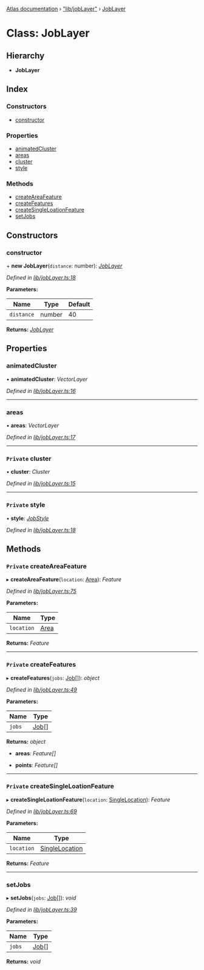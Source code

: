 [Atlas documentation](../globals.md) › ["lib/jobLayer"](../modules/_lib_joblayer_.md) › [JobLayer](_lib_joblayer_.joblayer.md)

# Class: JobLayer

## Hierarchy

* **JobLayer**

## Index

### Constructors

* [constructor](_lib_joblayer_.joblayer.md#constructor)

### Properties

* [animatedCluster](_lib_joblayer_.joblayer.md#animatedcluster)
* [areas](_lib_joblayer_.joblayer.md#areas)
* [cluster](_lib_joblayer_.joblayer.md#private-cluster)
* [style](_lib_joblayer_.joblayer.md#private-style)

### Methods

* [createAreaFeature](_lib_joblayer_.joblayer.md#private-createareafeature)
* [createFeatures](_lib_joblayer_.joblayer.md#private-createfeatures)
* [createSingleLoationFeature](_lib_joblayer_.joblayer.md#private-createsingleloationfeature)
* [setJobs](_lib_joblayer_.joblayer.md#setjobs)

## Constructors

###  constructor

\+ **new JobLayer**(`distance`: number): *[JobLayer](_lib_joblayer_.joblayer.md)*

*Defined in [lib/jobLayer.ts:18](https://github.com/chronark/atlas/blob/137d647/src/lib/jobLayer.ts#L18)*

**Parameters:**

Name | Type | Default |
------ | ------ | ------ |
`distance` | number | 40 |

**Returns:** *[JobLayer](_lib_joblayer_.joblayer.md)*

## Properties

###  animatedCluster

• **animatedCluster**: *VectorLayer*

*Defined in [lib/jobLayer.ts:16](https://github.com/chronark/atlas/blob/137d647/src/lib/jobLayer.ts#L16)*

___

###  areas

• **areas**: *VectorLayer*

*Defined in [lib/jobLayer.ts:17](https://github.com/chronark/atlas/blob/137d647/src/lib/jobLayer.ts#L17)*

___

### `Private` cluster

• **cluster**: *Cluster*

*Defined in [lib/jobLayer.ts:15](https://github.com/chronark/atlas/blob/137d647/src/lib/jobLayer.ts#L15)*

___

### `Private` style

• **style**: *[JobStyle](_styles_jobs_.jobstyle.md)*

*Defined in [lib/jobLayer.ts:18](https://github.com/chronark/atlas/blob/137d647/src/lib/jobLayer.ts#L18)*

## Methods

### `Private` createAreaFeature

▸ **createAreaFeature**(`location`: [Area](../modules/_types_customtypes_.md#area)): *Feature*

*Defined in [lib/jobLayer.ts:75](https://github.com/chronark/atlas/blob/137d647/src/lib/jobLayer.ts#L75)*

**Parameters:**

Name | Type |
------ | ------ |
`location` | [Area](../modules/_types_customtypes_.md#area) |

**Returns:** *Feature*

___

### `Private` createFeatures

▸ **createFeatures**(`jobs`: [Job](../interfaces/_types_customtypes_.job.md)[]): *object*

*Defined in [lib/jobLayer.ts:49](https://github.com/chronark/atlas/blob/137d647/src/lib/jobLayer.ts#L49)*

**Parameters:**

Name | Type |
------ | ------ |
`jobs` | [Job](../interfaces/_types_customtypes_.job.md)[] |

**Returns:** *object*

* **areas**: *Feature[]*

* **points**: *Feature[]*

___

### `Private` createSingleLoationFeature

▸ **createSingleLoationFeature**(`location`: [SingleLocation](../interfaces/_types_customtypes_.singlelocation.md)): *Feature*

*Defined in [lib/jobLayer.ts:69](https://github.com/chronark/atlas/blob/137d647/src/lib/jobLayer.ts#L69)*

**Parameters:**

Name | Type |
------ | ------ |
`location` | [SingleLocation](../interfaces/_types_customtypes_.singlelocation.md) |

**Returns:** *Feature*

___

###  setJobs

▸ **setJobs**(`jobs`: [Job](../interfaces/_types_customtypes_.job.md)[]): *void*

*Defined in [lib/jobLayer.ts:39](https://github.com/chronark/atlas/blob/137d647/src/lib/jobLayer.ts#L39)*

**Parameters:**

Name | Type |
------ | ------ |
`jobs` | [Job](../interfaces/_types_customtypes_.job.md)[] |

**Returns:** *void*
